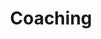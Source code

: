 ---
layout: coaching
title: Coaching
image: /images/coaching/coaching-banner.jpg
signup: Coaching samtaler
show: true
order: 2
header: Coaching
header-link: Se hvad vi tilbyder ⟶
header-link-url: '#content-section'
color-box: #00b894
description: samtaler er en effektiv måde at finde nye veje at gå. Et coachingforløb hos CCC skærper dit fokus på personlig udvikling, forebyggelse af stress, styrkelse af balancen mellem arbejdsliv og privatliv og gør dig i stand til at håndtere de udfordringer, der er og måtte komme.<br><br>Hos CCC er du altid er sikker på at møde en faglig og teoretisk dybt og bredt funderet coach med mange års erfaring med professionelle samtaler og som minimum en Master i Business Coaching. Da relationen er af afgørende betydning for effekten af coaching, gør vi en dyd ud af at finde den helt rigtige coach til dig og din situation.
---